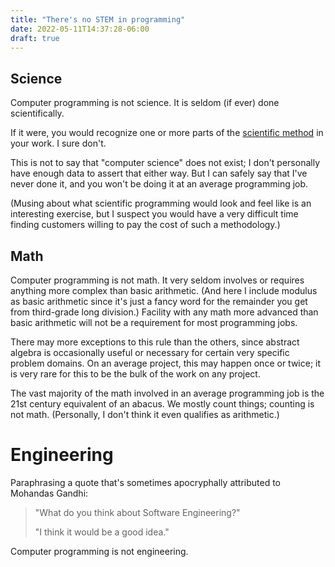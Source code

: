 ```yaml
---
title: "There's no STEM in programming"
date: 2022-05-11T14:37:28-06:00
draft: true
---
```


## Science
Computer programming is not science. It is seldom (if ever) done scientifically.

If it were, you would recognize one or more parts of the [scientific method](https://en.wikipedia.org/wiki/Scientific_method) in your work. I sure don't.

This is not to say that "computer science" does not exist; I don't personally have enough data to assert that either way.  But I can safely say that I've never done it, and you won't be doing it at an average programming job.

(Musing about what scientific programming would look and feel like is an interesting exercise, but I suspect you would have a very difficult time finding customers willing to pay the cost of such a methodology.)

## Math
Computer programming is not math. It very seldom involves or requires anything more complex than basic arithmetic. (And here I include modulus as basic arithmetic since it's just a fancy word for the remainder you get from third-grade long division.) Facility with any math more advanced than basic arithmetic will not be a requirement for most programming jobs.

There may more exceptions to this rule than the others, since abstract algebra is occasionally useful or necessary for certain very specific problem domains. On an average project, this may happen once or twice; it is very rare for this to be the bulk of the work on any project. 

The vast majority of the math involved in an average programming job is the 21st century equivalent of an abacus. We mostly count things; counting is not math. (Personally, I don't think it even qualifies as arithmetic.)

# Engineering

Paraphrasing a quote that's sometimes apocryphally attributed to Mohandas Gandhi:

> "What do you think about Software Engineering?"
>
> "I think it would be a good idea."

Computer programming is not engineering.